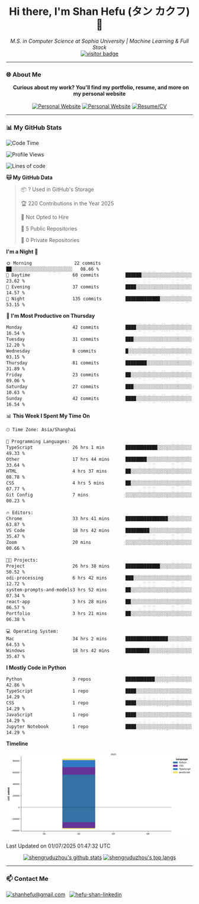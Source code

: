 <h1 align="center">
  Hi there, I'm Shan Hefu (タン カクフ) 👋
</h1>

<p align="center">
  <em>M.S. in Computer Science at Sophia University | Machine Learning & Full Stack </em>
  <br />
  <a href="https://github.com/shengruduzhou">
    <img src="https://visitor-badge.laobi.icu/badge?page_id=shengruduzhou.shengruduzhou&left_text=Visitors" alt="visitor badge"/>
  </a>
</p>

---

### 🌐 About Me

<p align="center">
  <b>Curious about my work? You'll find my portfolio, resume, and more on my personal website</b>
  <br><br>
  <a href="http://shengruduzhou.github.io/" target="blank" rel="noreferrer"><img src="https://img.shields.io/badge/Mypage-222222?style=for-the-badge&logo=githubpages&logoColor=white" alt="Personal Website"/></a>
  <a href="https://shengruduzhou.github.io/portfolio.html" target="blank" rel="noreferrer"><img src="https://img.shields.io/badge/Portfolio-28a745?style=for-the-badge&logo=google-chrome&logoColor=white" alt="Personal Website"/></a>
  <a href="https://shengruduzhou.github.io/about%20me/2025/06/05/Introduction.html" target="blank" rel="noreferrer"><img src="https://img.shields.io/badge/Resume-d14836?style=for-the-badge&logo=reactiveresume&logoColor=white" alt="Resume/CV"/></a>
</p>
</p>

---

### 📊 My GitHub Stats

<!--START_SECTION:waka-->
![Code Time](http://img.shields.io/badge/Code%20Time-117%20hrs%2052%20mins-blue)

![Profile Views](http://img.shields.io/badge/Profile%20Views-10-blue)

![Lines of code](https://img.shields.io/badge/From%20Hello%20World%20I%27ve%20Written-83.5%20thousand%20lines%20of%20code-blue)

**🐱 My GitHub Data** 

> 📦 ? Used in GitHub's Storage 
 > 
> 🏆 220 Contributions in the Year 2025
 > 
> 🚫 Not Opted to Hire
 > 
> 📜 5 Public Repositories 
 > 
> 🔑 0 Private Repositories 
 > 
**I'm a Night 🦉** 

```text
🌞 Morning                22 commits          ██░░░░░░░░░░░░░░░░░░░░░░░   08.66 % 
🌆 Daytime                60 commits          ██████░░░░░░░░░░░░░░░░░░░   23.62 % 
🌃 Evening                37 commits          ████░░░░░░░░░░░░░░░░░░░░░   14.57 % 
🌙 Night                  135 commits         █████████████░░░░░░░░░░░░   53.15 % 
```
📅 **I'm Most Productive on Thursday** 

```text
Monday                   42 commits          ████░░░░░░░░░░░░░░░░░░░░░   16.54 % 
Tuesday                  31 commits          ███░░░░░░░░░░░░░░░░░░░░░░   12.20 % 
Wednesday                8 commits           █░░░░░░░░░░░░░░░░░░░░░░░░   03.15 % 
Thursday                 81 commits          ████████░░░░░░░░░░░░░░░░░   31.89 % 
Friday                   23 commits          ██░░░░░░░░░░░░░░░░░░░░░░░   09.06 % 
Saturday                 27 commits          ███░░░░░░░░░░░░░░░░░░░░░░   10.63 % 
Sunday                   42 commits          ████░░░░░░░░░░░░░░░░░░░░░   16.54 % 
```


📊 **This Week I Spent My Time On** 

```text
🕑︎ Time Zone: Asia/Shanghai

💬 Programming Languages: 
TypeScript               26 hrs 1 min        ████████████░░░░░░░░░░░░░   49.33 % 
Other                    17 hrs 44 mins      ████████░░░░░░░░░░░░░░░░░   33.64 % 
HTML                     4 hrs 37 mins       ██░░░░░░░░░░░░░░░░░░░░░░░   08.78 % 
CSS                      4 hrs 5 mins        ██░░░░░░░░░░░░░░░░░░░░░░░   07.77 % 
Git Config               7 mins              ░░░░░░░░░░░░░░░░░░░░░░░░░   00.23 % 

🔥 Editors: 
Chrome                   33 hrs 41 mins      ████████████████░░░░░░░░░   63.87 % 
VS Code                  18 hrs 42 mins      █████████░░░░░░░░░░░░░░░░   35.47 % 
Zoom                     20 mins             ░░░░░░░░░░░░░░░░░░░░░░░░░   00.66 % 

🐱‍💻 Projects: 
Project                  26 hrs 38 mins      █████████████░░░░░░░░░░░░   50.52 % 
odi-processing           6 hrs 42 mins       ███░░░░░░░░░░░░░░░░░░░░░░   12.72 % 
system-prompts-and-models3 hrs 52 mins       ██░░░░░░░░░░░░░░░░░░░░░░░   07.34 % 
react-app                3 hrs 28 mins       ██░░░░░░░░░░░░░░░░░░░░░░░   06.57 % 
Portfolio                3 hrs 21 mins       ██░░░░░░░░░░░░░░░░░░░░░░░   06.38 % 

💻 Operating System: 
Mac                      34 hrs 2 mins       ████████████████░░░░░░░░░   64.53 % 
Windows                  18 hrs 42 mins      █████████░░░░░░░░░░░░░░░░   35.47 % 
```

**I Mostly Code in Python** 

```text
Python                   3 repos             ███████████░░░░░░░░░░░░░░   42.86 % 
TypeScript               1 repo              ████░░░░░░░░░░░░░░░░░░░░░   14.29 % 
CSS                      1 repo              ████░░░░░░░░░░░░░░░░░░░░░   14.29 % 
JavaScript               1 repo              ████░░░░░░░░░░░░░░░░░░░░░   14.29 % 
Jupyter Notebook         1 repo              ████░░░░░░░░░░░░░░░░░░░░░   14.29 % 
```



**Timeline**

![Lines of Code chart](https://raw.githubusercontent.com/shengruduzhou/shengruduzhou/main/assets/bar_graph.png)


 Last Updated on 01/07/2025 01:47:32 UTC
<!--END_SECTION:waka-->

<p align="center">
  <a href="https://github.com/shengruduzhou" target="_blank" rel="noreferrer">
    <a href="https://github.com/shengruduzhou" target="blank"><img src="https://github-readme-stats.vercel.app/api?username=shengruduzhou&show_icons=true&locale=en&theme=tokyonight&count_private=true" alt="shengruduzhou's github stats"/></a>
    <a href="https://github.com/shengruduzhou" target="blank"><img src="https://github-readme-stats.vercel.app/api/top-langs/?username=shengruduzhou&layout=compact&locale=en&theme=tokyonight" alt="shengruduzhou's top langs"/></a>
  </a>
</p>

---

### 📫 Contact Me

<p align="left">
  <a href="mailto:shanhefu@gmail.com" target="blank"><img align="center" src="https://img.shields.io/badge/Gmail-D14836?style=for-the-badge&logo=gmail&logoColor=white" alt="shanhefu@gmail.com" /></a>
  <a href="https://linkedin.com/in/hefu-shan-054b24361/" target="blank"><img align="center" src="https://img.shields.io/badge/LinkedIn-0077B5?style=for-the-badge&logo=linkedin&logoColor=white" alt="hefu-shan-linkedin" /></a>
</p>
